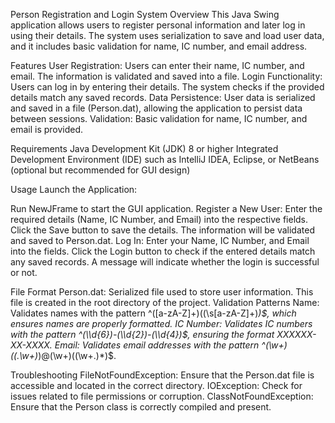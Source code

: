 Person Registration and Login System
Overview
This Java Swing application allows users to register personal information and later log in using their details.
The system uses serialization to save and load user data, and it includes basic validation for name, IC number, and email address.

Features
User Registration: Users can enter their name, IC number, and email. The information is validated and saved into a file.
Login Functionality: Users can log in by entering their details. The system checks if the provided details match any saved records.
Data Persistence: User data is serialized and saved in a file (Person.dat), allowing the application to persist data between sessions.
Validation: Basic validation for name, IC number, and email is provided.

Requirements
Java Development Kit (JDK) 8 or higher
Integrated Development Environment (IDE) such as IntelliJ IDEA, Eclipse, or NetBeans (optional but recommended for GUI design)

Usage
Launch the Application:

Run NewJFrame to start the GUI application.
Register a New User:
Enter the required details (Name, IC Number, and Email) into the respective fields.
Click the Save button to save the details. The information will be validated and saved to Person.dat.
Log In:
Enter your Name, IC Number, and Email into the fields.
Click the Login button to check if the entered details match any saved records. A message will indicate whether the login is successful or not.

File Format
Person.dat: Serialized file used to store user information. This file is created in the root directory of the project.
Validation Patterns
Name: Validates names with the pattern ^([a-zA-Z]+)((\\s[a-zA-Z]+)*)$, which ensures names are properly formatted.
IC Number: Validates IC numbers with the pattern ^(\\d{6})-(\\d{2})-(\\d{4})$, ensuring the format XXXXXX-XX-XXXX.
Email: Validates email addresses with the pattern ^(\\w+)((.\\w+)*)@(\\w+)((\\w+.)*)$.

Troubleshooting
FileNotFoundException: Ensure that the Person.dat file is accessible and located in the correct directory.
IOException: Check for issues related to file permissions or corruption.
ClassNotFoundException: Ensure that the Person class is correctly compiled and present.
